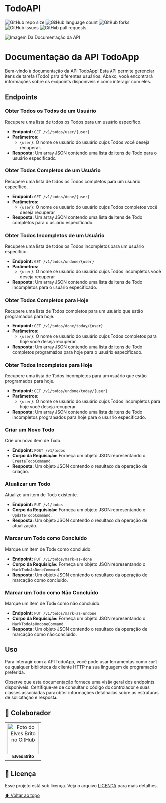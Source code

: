 # TodoAPI

![GitHub repo size](https://img.shields.io/github/repo-size/elvesbd/TodoApp?style=for-the-badge)
![GitHub language count](https://img.shields.io/github/languages/count/elvesbd/TodoApp?style=for-the-badge)
![GitHub forks](https://img.shields.io/github/forks/elvesbd/TodoApp?style=for-the-badge)
![GitHub issues](https://img.shields.io/github/issues-raw/elvesbd/TodoApp?style=for-the-badge)
![GitHub pull requests](https://img.shields.io/github/issues-pr/elvesbd/TodoApp?style=for-the-badge)

<img src="https://i.imgur.com/ccqPFbN.png" alt="Imagem Da Documentação da API">

# Documentação da API TodoApp

Bem-vindo à documentação da API TodoApp! Esta API permite gerenciar itens de tarefa (Todo) para diferentes usuários. Abaixo, você encontrará informações sobre os endpoints disponíveis e como interagir com eles.

## Endpoints

### Obter Todos os Todos de um Usuário

Recupere uma lista de todos os Todos para um usuário específico.

- **Endpoint:** `GET /v1/todos/user/{user}`
- **Parâmetros:**
  - `{user}`: O nome de usuário do usuário cujos Todos você deseja recuperar.
- **Resposta:** Um array JSON contendo uma lista de itens de Todo para o usuário especificado.

### Obter Todos Completos de um Usuário

Recupere uma lista de todos os Todos completos para um usuário específico.

- **Endpoint:** `GET /v1/todos/done/{user}`
- **Parâmetros:**
  - `{user}`: O nome de usuário do usuário cujos Todos completos você deseja recuperar.
- **Resposta:** Um array JSON contendo uma lista de itens de Todo completos para o usuário especificado.

### Obter Todos Incompletos de um Usuário

Recupere uma lista de todos os Todos incompletos para um usuário específico.

- **Endpoint:** `GET /v1/todos/undone/{user}`
- **Parâmetros:**
  - `{user}`: O nome de usuário do usuário cujos Todos incompletos você deseja recuperar.
- **Resposta:** Um array JSON contendo uma lista de itens de Todo incompletos para o usuário especificado.

### Obter Todos Completos para Hoje

Recupere uma lista de Todos completos para um usuário que estão programados para hoje.

- **Endpoint:** `GET /v1/todos/done/today/{user}`
- **Parâmetros:**
  - `{user}`: O nome de usuário do usuário cujos Todos completos para hoje você deseja recuperar.
- **Resposta:** Um array JSON contendo uma lista de itens de Todo completos programados para hoje para o usuário especificado.

### Obter Todos Incompletos para Hoje

Recupere uma lista de Todos incompletos para um usuário que estão programados para hoje.

- **Endpoint:** `GET /v1/todos/undone/today/{user}`
- **Parâmetros:**
  - `{user}`: O nome de usuário do usuário cujos Todos incompletos para hoje você deseja recuperar.
- **Resposta:** Um array JSON contendo uma lista de itens de Todo incompletos programados para hoje para o usuário especificado.

### Criar um Novo Todo

Crie um novo item de Todo.

- **Endpoint:** `POST /v1/todos`
- **Corpo da Requisição:** Forneça um objeto JSON representando o `CreateTodoCommand`.
- **Resposta:** Um objeto JSON contendo o resultado da operação de criação.

### Atualizar um Todo

Atualize um item de Todo existente.

- **Endpoint:** `PUT /v1/todos`
- **Corpo da Requisição:** Forneça um objeto JSON representando o `UpdateTodoCommand`.
- **Resposta:** Um objeto JSON contendo o resultado da operação de atualização.

### Marcar um Todo como Concluído

Marque um item de Todo como concluído.

- **Endpoint:** `PUT /v1/todos/mark-as-done`
- **Corpo da Requisição:** Forneça um objeto JSON representando o `MarkTodoAsDoneCommand`.
- **Resposta:** Um objeto JSON contendo o resultado da operação de marcação como concluído.

### Marcar um Todo como Não Concluído

Marque um item de Todo como não concluído.

- **Endpoint:** `PUT /v1/todos/mark-as-undone`
- **Corpo da Requisição:** Forneça um objeto JSON representando o `MarkTodoAsUndoneCommand`.
- **Resposta:** Um objeto JSON contendo o resultado da operação de marcação como não concluído.

## Uso

Para interagir com a API TodoApp, você pode usar ferramentas como `curl` ou qualquer biblioteca de cliente HTTP na sua linguagem de programação preferida.

Observe que esta documentação fornece uma visão geral dos endpoints disponíveis. Certifique-se de consultar o código do controlador e suas classes associadas para obter informações detalhadas sobre as estruturas de solicitação e resposta.

## 🤝 Colaborador

<table>
  <tr>
    <td align="center">
      <a href="#">
        <img src="https://github.com/elvesbd.png" width="100px;" alt="Foto do Elves Brito no GitHub"/><br>
        <sub>
          <b>Elves Brito</b>
        </sub>
      </a>
    </td>
  </tr>
</table>

## 📝 Licença

Esse projeto está sob licença. Veja o arquivo [LICENÇA](LICENSE.md) para mais detalhes.

[⬆ Voltar ao topo](#TodoAPI)<br>
